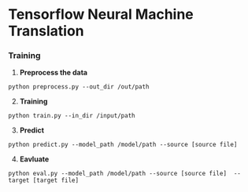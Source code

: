 # Tensorflow Neural Machine Translation


### Training

1. **Preprocess the data**
```
python preprocess.py --out_dir /out/path
```

2. **Training**
```
python train.py --in_dir /input/path
```

3. **Predict**
```
python predict.py --model_path /model/path --source [source file]
```

4. **Eavluate**
```
python eval.py --model_path /model/path --source [source file]  --target [target file]
```

